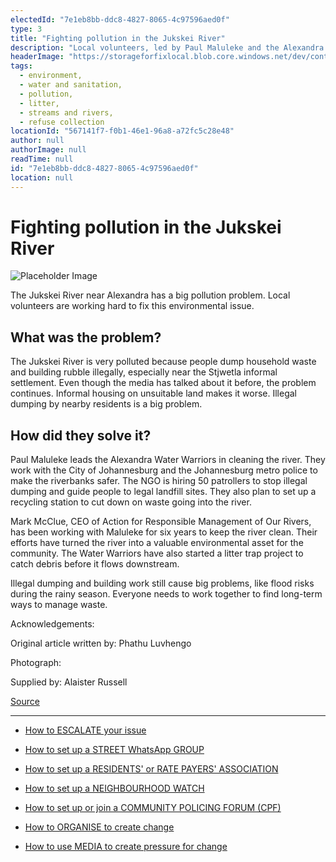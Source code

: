 ```yaml
---
electedId: "7e1eb8bb-ddc8-4827-8065-4c97596aed0f"
type: 3
title: "Fighting pollution in the Jukskei River"
description: "Local volunteers, led by Paul Maluleke and the Alexandra Water Warriors, are tackling the severe pollution in the Jukskei River caused by illegal dumping. Their initiatives include hiring patrollers, setting up a recycling station, and implementing a litter trap project to protect the river and its surrounding community."
headerImage: "https://storageforfixlocal.blob.core.windows.net/dev/content/7e1eb8bb-ddc8-4827-8065-4c97596aed0f/images/7e1eb8bb-ddc8-4827-8065-4c97596aed0f.webp"
tags:
  - environment,
  - water and sanitation,
  - pollution,
  - litter,
  - streams and rivers,
  - refuse collection
locationId: "567141f7-f0b1-46e1-96a8-a72fc5c28e48"
author: null
authorImage: null
readTime: null
id: "7e1eb8bb-ddc8-4827-8065-4c97596aed0f"
location: null
---
```


# Fighting pollution in the Jukskei River

![Placeholder Image](https://storageforfixlocal.blob.core.windows.net/dev/content/7e1eb8bb-ddc8-4827-8065-4c97596aed0f/images/7e1eb8bb-ddc8-4827-8065-4c97596aed0f.webp)

  
The Jukskei River near Alexandra has a big pollution problem. Local volunteers are working hard to fix this environmental issue.

  
## What was the problem?  
The Jukskei River is very polluted because people dump household waste and building rubble illegally, especially near the Stjwetla informal settlement. Even though the media has talked about it before, the problem continues. Informal housing on unsuitable land makes it worse. Illegal dumping by nearby residents is a big problem.

  
## How did they solve it?  
Paul Maluleke leads the Alexandra Water Warriors in cleaning the river. They work with the City of Johannesburg and the Johannesburg metro police to make the riverbanks safer. The NGO is hiring 50 patrollers to stop illegal dumping and guide people to legal landfill sites. They also plan to set up a recycling station to cut down on waste going into the river.

Mark McClue, CEO of Action for Responsible Management of Our Rivers, has been working with Maluleke for six years to keep the river clean. Their efforts have turned the river into a valuable environmental asset for the community. The Water Warriors have also started a litter trap project to catch debris before it flows downstream.

Illegal dumping and building work still cause big problems, like flood risks during the rainy season. Everyone needs to work together to find long-term ways to manage waste.

Acknowledgements:

Original article written by: Phathu Luvhengo 

Photograph:

Supplied by:  Alaister Russell 

[Source](https://www.timeslive.co.za/news/south-africa/2023-06-28-calls-for-solutions-to-fix-pollution-of-jukskei-river-near-alex-as-volunteers-fight-ongoing-battle/)
        
        
    
---

- [How to ESCALATE your issue](/content/5c82dc08-0baf-410a-8de9-f7959a4beb3d/)

- [How to set up a STREET WhatsApp GROUP](/content/d6dea590-a527-494e-a551-c338f3bac46b/)
- [How to set up a RESIDENTS' or RATE PAYERS' ASSOCIATION](/content/70f67bab-f596-433f-9f13-f6545cff700e/)
- [How to set up a NEIGHBOURHOOD WATCH](/content/475ff4fc-c8c6-4c0c-a454-6f6dc42c6ce8/)
- [How to set up or join a COMMUNITY POLICING FORUM (CPF)](/content/475ff4fc-c8c6-4c0c-a454-6f6dc42c6ce8/)
- [How to ORGANISE to create change](/content/2797a122-a084-4237-8d99-8e1c4aea4f6e/)
- [How to use MEDIA to create pressure for change](/content/c13796b6-860b-4830-ba7f-c0113cf9daae/)